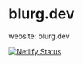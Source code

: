 # blurg.dev
website: blurg.dev

[![Netlify Status](https://api.netlify.com/api/v1/badges/551f2d05-3b19-46d5-97fc-ce8eb0df9aa0/deploy-status)](https://app.netlify.com/sites/wizardly-tereshkova-5b7787/deploys)
